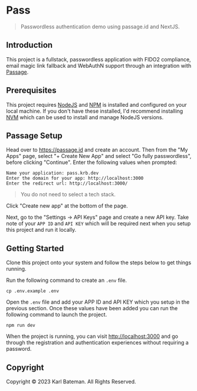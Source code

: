 # Pass

> Passwordless authentication demo using passage.id and NextJS.

## Introduction

This project is a fullstack, passwordless application with FIDO2 compliance, email magic link fallback
and WebAuthN support through an integration with [Passage].

[passage]: https://passage.id

## Prerequisites

This project requires [NodeJS] and [NPM] is installed and configured on your local machine. If you don't have these
installed, I'd recommend installing [NVM] which can be used to install and manage NodeJS versions.

[nodejs]: https://nodejs.org
[npm]: https://npmjs.org
[nvm]: https://github.com/nvm-sh/nvm

## Passage Setup

Head over to <https://passage.id> and create an account. Then from the "My Apps" page, select "+ Create New App" and
select "Go fully passwordless", before clicking "Continue". Enter the following values when prompted:

```text
Name your application: pass.krb.dev
Enter the domain for your app: http://localhost:3000
Enter the redirect url: http://localhost:3000/
```

> You do not need to select a tech stack.

Click "Create new app" at the bottom of the page.

Next, go to the "Settings -> API Keys" page and create a new API key. Take note of your `APP ID` and `API KEY` which
will be required next when you setup this project and run it locally.

## Getting Started

Clone this project onto your system and follow the steps below to get things running.

Run the following command to create an `.env` file.

```text
cp .env.example .env
```

Open the `.env` file and add your APP ID and API KEY which you setup in the previous section. Once these values have
been added you can run the following command to launch the project.

```text
npm run dev
```

When the project is running, you can visit <http://localhost:3000> and go through the registration and authentication
experiences without requiring a password.

## Copyright

Copyright © 2023 Karl Bateman. All Rights Reserved.
